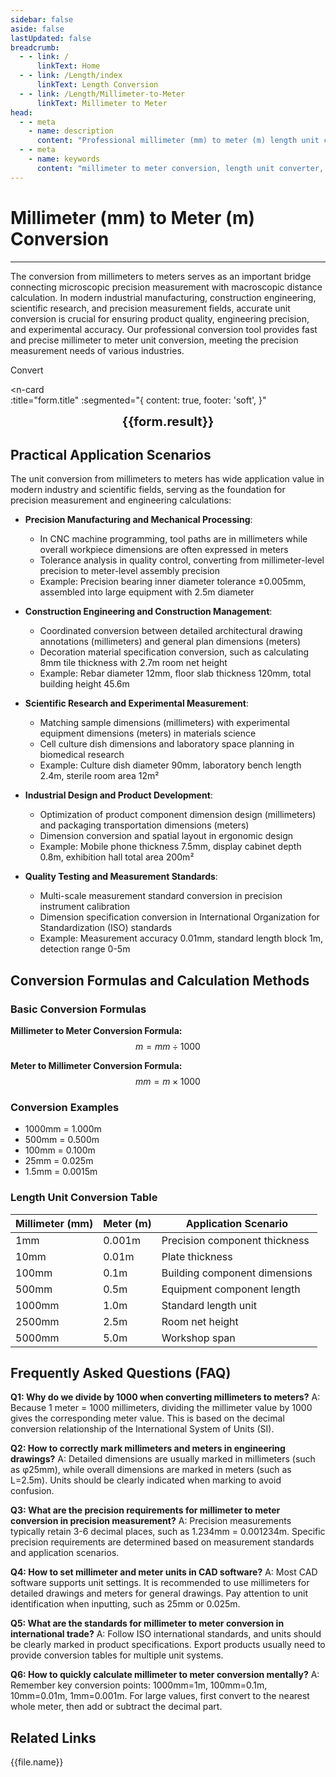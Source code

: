 ```yaml
---
sidebar: false
aside: false
lastUpdated: false
breadcrumb:
  - - link: /
      linkText: Home
  - - link: /Length/index
      linkText: Length Conversion
  - - link: /Length/Millimeter-to-Meter
      linkText: Millimeter to Meter
head:
  - - meta
    - name: description
      content: "Professional millimeter (mm) to meter (m) length unit conversion tool. Provides precise unit converter, conversion formulas, and practical application scenarios. Supports dimension conversion needs in precision manufacturing, construction engineering, scientific research, and other fields."
  - - meta
    - name: keywords
      content: "millimeter to meter conversion, length unit converter, mm to m conversion, unit conversion tool, precision measurement, construction engineering conversion, manufacturing dimension conversion, scientific measurement units, length conversion formula, millimeter meter conversion table"
---
```

# Millimeter (mm) to Meter (m) Conversion
---

The conversion from millimeters to meters serves as an important bridge connecting microscopic precision measurement with macroscopic distance calculation. In modern industrial manufacturing, construction engineering, scientific research, and precision measurement fields, accurate unit conversion is crucial for ensuring product quality, engineering precision, and experimental accuracy. Our professional conversion tool provides fast and precise millimeter to meter unit conversion, meeting the precision measurement needs of various industries.
<script setup>
import { onMounted, reactive, inject, ref } from 'vue'
import { NButton, NForm, NFormItem, NInput, NInputNumber, NSelect, NCard, useMessage,NGrid ,NGi } from 'naive-ui'
import { defineClientComponent } from 'vitepress'
import { Length } from '../files';
const seoKey = ['unit converter','unit conversion','length unit converter','length unit conversion','dimension conversion','length unit conversion','length unit conversion table','centimeter and millimeter conversion','is mm millimeter','millimeter and centimeter conversion','m cm','millimeter conversion','centimeter millimeter conversion','how many centimeters in one millimeter','cm and mm conversion','millimeter unit','how many meters in one millimeter','mm to cm conversion','mm and cm conversion','mm','millimeter to centimeter conversion','millimeter english','mm unit','mm to m conversion','inch to millimeter','decimeter unit','.mm','mm and m conversion','cm mm','centimeter to millimeter conversion','mm cm','millimeter and meter conversion','how many millimeters in one centimeter','square millimeter','how many millimeters in one meter','millimeter and centimeter','millimeter to meter conversion','what unit is mm','mm to m','mm to cm','um','nm','cm','mm','mi','m']
const convert = inject('convert')

const form = reactive({
  number: null,
  result: '',
  title: 'Millimeter (mm) to Meter (m) Length Unit Conversion'
})

const convertHandler = () => {
  if (form.number !== null && !isNaN(form.number)) {
    const convertedValue = parseFloat(form.number) / 1000
    form.result = `${form.number}mm = ${convertedValue.toFixed(3)}m`
  } else {
    form.result = 'Please enter a valid number.'
  }
}
</script>

<n-form size="large" :model="form">
  <n-form-item label="Millimeter (mm)">
    <n-input-number v-model:value="form.number" placeholder="Enter millimeters" style="width: 100%" />
  </n-form-item>
  <n-form-item>
    <n-button type="info" @click="convertHandler" block>Convert</n-button>
  </n-form-item>
</n-form>

<n-card  
  :title="form.title"
  :segmented="{
    content: true,
    footer: 'soft',
  }"
>
  <div  style="text-align:center;font-size:20px;">
    <strong>{{form.result}}</strong>
  </div>
    <template #footer>
    <div>
      <span v-for="item of seoKey">{{item}}，</span>
    </div>
  </template>
</n-card>

## Practical Application Scenarios

The unit conversion from millimeters to meters has wide application value in modern industry and scientific fields, serving as the foundation for precision measurement and engineering calculations:

- **Precision Manufacturing and Mechanical Processing**:
  - In CNC machine programming, tool paths are in millimeters while overall workpiece dimensions are often expressed in meters
  - Tolerance analysis in quality control, converting from millimeter-level precision to meter-level assembly precision
  - Example: Precision bearing inner diameter tolerance ±0.005mm, assembled into large equipment with 2.5m diameter

- **Construction Engineering and Construction Management**:
  - Coordinated conversion between detailed architectural drawing annotations (millimeters) and general plan dimensions (meters)
  - Decoration material specification conversion, such as calculating 8mm tile thickness with 2.7m room net height
  - Example: Rebar diameter 12mm, floor slab thickness 120mm, total building height 45.6m

- **Scientific Research and Experimental Measurement**:
  - Matching sample dimensions (millimeters) with experimental equipment dimensions (meters) in materials science
  - Cell culture dish dimensions and laboratory space planning in biomedical research
  - Example: Culture dish diameter 90mm, laboratory bench length 2.4m, sterile room area 12m²

- **Industrial Design and Product Development**:
  - Optimization of product component dimension design (millimeters) and packaging transportation dimensions (meters)
  - Dimension conversion and spatial layout in ergonomic design
  - Example: Mobile phone thickness 7.5mm, display cabinet depth 0.8m, exhibition hall total area 200m²

- **Quality Testing and Measurement Standards**:
  - Multi-scale measurement standard conversion in precision instrument calibration
  - Dimension specification conversion in International Organization for Standardization (ISO) standards
  - Example: Measurement accuracy 0.01mm, standard length block 1m, detection range 0-5m

## Conversion Formulas and Calculation Methods

### Basic Conversion Formulas

**Millimeter to Meter Conversion Formula:**
$$ m = mm \div 1000 $$

**Meter to Millimeter Conversion Formula:**
$$ mm = m \times 1000 $$

### Conversion Examples
- 1000mm = 1.000m
- 500mm = 0.500m
- 100mm = 0.100m
- 25mm = 0.025m
- 1.5mm = 0.0015m

### Length Unit Conversion Table

| Millimeter (mm) | Meter (m) | Application Scenario |
|-----------------|-----------|---------------------|
| 1mm | 0.001m | Precision component thickness |
| 10mm | 0.01m | Plate thickness |
| 100mm | 0.1m | Building component dimensions |
| 500mm | 0.5m | Equipment component length |
| 1000mm | 1.0m | Standard length unit |
| 2500mm | 2.5m | Room net height |
| 5000mm | 5.0m | Workshop span |

## Frequently Asked Questions (FAQ)

**Q1: Why do we divide by 1000 when converting millimeters to meters?**
A: Because 1 meter = 1000 millimeters, dividing the millimeter value by 1000 gives the corresponding meter value. This is based on the decimal conversion relationship of the International System of Units (SI).

**Q2: How to correctly mark millimeters and meters in engineering drawings?**
A: Detailed dimensions are usually marked in millimeters (such as φ25mm), while overall dimensions are marked in meters (such as L=2.5m). Units should be clearly indicated when marking to avoid confusion.

**Q3: What are the precision requirements for millimeter to meter conversion in precision measurement?**
A: Precision measurements typically retain 3-6 decimal places, such as 1.234mm = 0.001234m. Specific precision requirements are determined based on measurement standards and application scenarios.

**Q4: How to set millimeter and meter units in CAD software?**
A: Most CAD software supports unit settings. It is recommended to use millimeters for detailed drawings and meters for general drawings. Pay attention to unit identification when inputting, such as 25mm or 0.025m.

**Q5: What are the standards for millimeter to meter conversion in international trade?**
A: Follow ISO international standards, and units should be clearly marked in product specifications. Export products usually need to provide conversion tables for multiple unit systems.

**Q6: How to quickly calculate millimeter to meter conversion mentally?**
A: Remember key conversion points: 1000mm=1m, 100mm=0.1m, 10mm=0.01m, 1mm=0.001m. For large values, first convert to the nearest whole meter, then add or subtract the decimal part.

## Related Links
<n-grid x-gap="12" :cols="2">
  <n-gi v-for="(file, index) in Length" :key="index">
    <n-button
      text
      tag="a"
      :href="file.path"
      type="info"
    >
      {{file.name}}
    </n-button>
  </n-gi>
</n-grid>